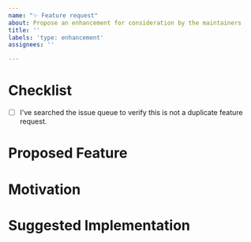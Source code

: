 ```yaml
---
name: "✨ Feature request"
about: Propose an enhancement for consideration by the maintainers
title: ''
labels: 'type: enhancement'
assignees: ''

---
```


# Checklist

* [ ] I've searched the issue queue to verify this is not a duplicate feature request.

# Proposed Feature

<!-- What new feature would you like to see? -->

# Motivation

<!-- Please give examples of your use case. i.e. When would someone use this? -->

# Suggested Implementation

<!-- Do you have thoughts about how this should be implemented? -->
